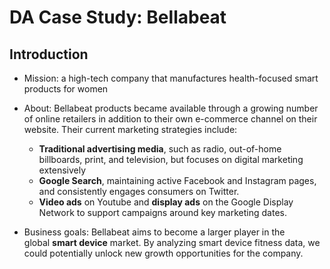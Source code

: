 # DA Case Study: Bellabeat

## Introduction ##
* Mission: a high-tech company that manufactures health-focused smart products for women

* About: Bellabeat products became available through a growing number of online retailers in addition to their own e-commerce channel on their website. Their current marketing strategies include: 
  * **Traditional advertising media**, such as radio, out-of-home billboards, print, and television, but focuses on digital marketing extensively
  * **Google Search**, maintaining active Facebook and Instagram pages, and consistently engages consumers on Twitter.
  * **Video ads** on Youtube and **display ads** on the Google Display Network to support campaigns around key marketing dates.

* Business goals: Bellabeat aims to become a larger player in the global **smart device** market. By analyzing smart device fitness data, we could potentially unlock new growth opportunities for the company.

